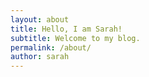 ```yaml
---
layout: about
title: Hello, I am Sarah!
subtitle: Welcome to my blog.
permalink: /about/
author: sarah
---
```

